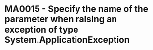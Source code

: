 # MA0015 - Specify the name of the parameter when raising an exception of type System.ApplicationException
